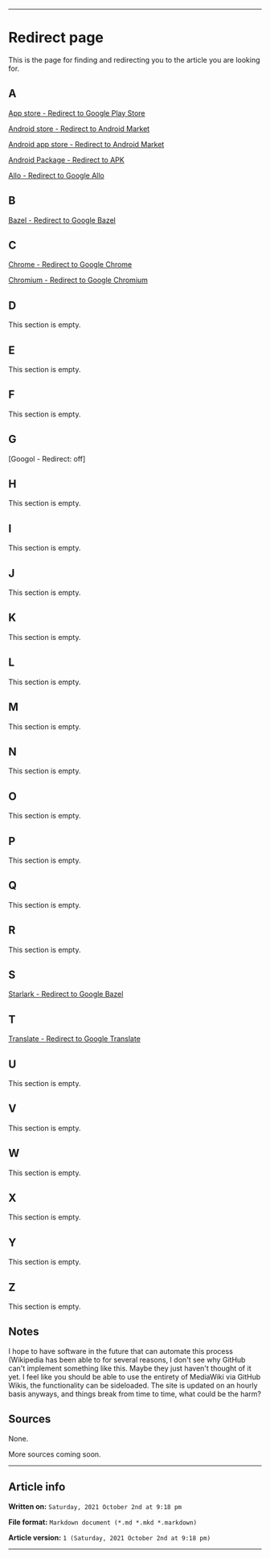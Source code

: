 
***

# Redirect page

This is the page for finding and redirecting you to the article you are looking for.

## A

[App store - Redirect to Google Play Store](https://github.com/seanpm2001/Degoogle-your-life/wiki/Google-play-store/)

[Android store - Redirect to Android Market](https://github.com/seanpm2001/Degoogle-your-life/wiki/Android-market/)

[Android app store - Redirect to Android Market](https://github.com/seanpm2001/Degoogle-your-life/wiki/Android-market/)

[Android Package - Redirect to APK](https://github.com/seanpm2001/Degoogle-your-life/wiki/APK/)

[Allo - Redirect to Google Allo](https://github.com/seanpm2001/Degoogle-your-life/wiki/Google-Allo/)

## B

[Bazel - Redirect to Google Bazel](https://github.com/seanpm2001/Degoogle-your-life/wiki/Google-Bazel/)

## C

[Chrome - Redirect to Google Chrome](https://github.com/seanpm2001/Degoogle-your-life/wiki/Google-Chrome/)

[Chromium - Redirect to Google Chromium](https://github.com/seanpm2001/Degoogle-your-life/wiki/Google-Chromium/)

## D

This section is empty.

## E

This section is empty.

## F

This section is empty.

## G

[Googol - Redirect: off]

## H

This section is empty.

## I

This section is empty.

## J

This section is empty.

## K

This section is empty.

## L

This section is empty.

## M

This section is empty.

## N

This section is empty.

## O

This section is empty.

## P

This section is empty.

## Q

This section is empty.

## R

This section is empty.

## S

[Starlark - Redirect to Google Bazel](https://github.com/seanpm2001/Degoogle-your-life/wiki/Google-Bazel/)

## T

[Translate - Redirect to Google Translate](https://github.com/seanpm2001/Degoogle-your-life/wiki/Google-Translate/)

## U

This section is empty.

## V

This section is empty.

## W

This section is empty.

## X

This section is empty.

## Y

This section is empty.

## Z

This section is empty.

## Notes

I hope to have software in the future that can automate this process (Wikipedia has been able to for several reasons, I don't see why GitHub can't implement something like this. Maybe they just haven't thought of it yet. I feel like you should be able to use the entirety of MediaWiki via GitHub Wikis, the functionality can be sideloaded. The site is updated on an hourly basis anyways, and things break from time to time, what could be the harm?

## Sources

None.

More sources coming soon.

***

## Article info

**Written on:** `Saturday, 2021 October 2nd at 9:18 pm`

**File format:** `Markdown document (*.md *.mkd *.markdown)`

**Article version:** `1 (Saturday, 2021 October 2nd at 9:18 pm)`

***
